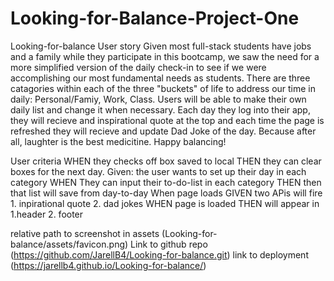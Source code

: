 # Looking-for-Balance-Project-One
Looking-for-balance
User story
Given most full-stack students have jobs and a family while they participate in this bootcamp, we saw the need for a more simplified version of the daily check-in to see if we were accomplishing our most fundamental needs as students. There are three catagories within each of the three "buckets" of life to address our time in daily: Personal/Famiy, Work, Class. Users will be able to make their own daily list and change it when necessary. Each day they log into their app, they will recieve and inspirational quote at the top and each time the page is refreshed they will recieve and update Dad Joke of the day. Because after all, laughter is the best medicitine. Happy balancing!

User criteria
WHEN they checks off box saved to local THEN they can clear boxes for the next day. Given: the user wants to set up their day in each category WHEN They can input their to-do-list in each category THEN then that list will save from day-to-day When page loads GIVEN two APis will fire 1. inpirational quote 2. dad jokes WHEN page is loaded THEN will appear in 1.header 2. footer

relative path to screenshot in assets (Looking-for-balance/assets/favicon.png) Link to github repo (https://github.com/JarellB4/Looking-for-balance.git) link to deployment (https://jarellb4.github.io/Looking-for-balance/)

